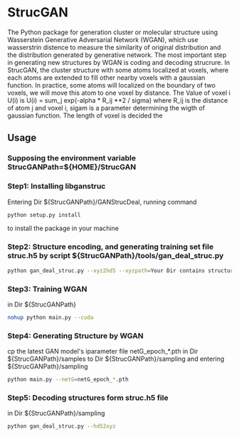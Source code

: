 # StrucGAN
The Python package for generation cluster or molecular structure using Wasserstein Generative Adversarial Network (WGAN), 
which use wasserstrin distence to measure the similarity of original distribution and the distribution generated by generative network.
The most important step in generating new structures by WGAN is coding and decoding strucrure. 
In StrucGAN, the cluster structure with some atoms localized at voxels, where each atoms are extended to fill other nearby voxels with a gaussian function.
In practice, some atoms will localized on the boundary of two voxels, we will move this atom to one voxel by distance.
The Value of voxel i U(i) is
U(i) = sum_j exp(-alpha * R_ij **2 / sigma) where R_ij is the distance of atom j and voxel i, sigam is a parameter determining the wigth of gaussian function.
The length of voxel is decided the 



## Usage

### Supposing the environment variable StrucGANPath=${HOME}/StrucGAN

### Step1: Installing libganstruc
Entering Dir ${StrucGANPath}/GANStrucDeal, running command 
```bash
python setup.py install
```
to install the package in your machine  

### Step2: Structure encoding, and generating training set file struc.h5 by script ${StrucGANPath}/tools/gan_deal_struc.py
```bash
python gan_deal_struc.py --xyz2hd5 --xyzpath=Your Dir contains structure files in xyz format
```

### Step3: Training WGAN
in Dir ${StrucGANPath}
```bash
nohup python main.py --cuda 
```

### Step4: Generating Structure by WGAN
cp the latest GAN model's iparameter file netG_epoch_*.pth in Dir ${StrucGANPath}/samples to Dir ${StrucGANPath}/sampling and entering ${StrucGANPath}/sampling  
```bash
python main.py --netG=netG_epoch_*.pth
```

### Step5: Decoding structures form struc.h5 file
in Dir ${StrucGANPath}/sampling
```bash
python gan_deal_struc.py --hd52xyz
```
